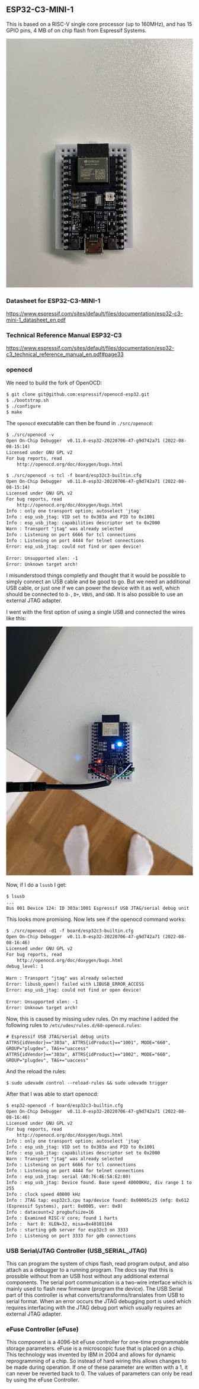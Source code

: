 ## ESP32-C3-MINI-1
This is based on a RISC-V single core processor (up to 160MHz), and has 15 GPIO
pins, 4 MB of on chip flash from Espressif Systems.

![ESP32-C3-MINI-1 image](./img/esp32-c3-mini1.jpg "Image of ESP32-C3-MINI-1")

### Datasheet for ESP32-C3-MINI-1
https://www.espressif.com/sites/default/files/documentation/esp32-c3-mini-1_datasheet_en.pdf

### Technical Reference Manual ESP32-C3
https://www.espressif.com/sites/default/files/documentation/esp32-c3_technical_reference_manual_en.pdf#page33

### openocd
We need to build the fork of OpenOCD:
```console
$ git clone git@github.com:espressif/openocd-esp32.git
$ ./bootstrap.sh
$ ./configure
$ make
```
The `openocd` executable can then be found in `./src/openocd`:
```console
$ ./src/openocd -v
Open On-Chip Debugger  v0.11.0-esp32-20220706-47-g9d742a71 (2022-08-08-15:14)
Licensed under GNU GPL v2
For bug reports, read
	http://openocd.org/doc/doxygen/bugs.html
```

```console
$ ./src/openocd -s tcl -f board/esp32c3-builtin.cfg
Open On-Chip Debugger  v0.11.0-esp32-20220706-47-g9d742a71 (2022-08-08-15:14)
Licensed under GNU GPL v2
For bug reports, read
	http://openocd.org/doc/doxygen/bugs.html
Info : only one transport option; autoselect 'jtag'
Info : esp_usb_jtag: VID set to 0x303a and PID to 0x1001
Info : esp_usb_jtag: capabilities descriptor set to 0x2000
Warn : Transport "jtag" was already selected
Info : Listening on port 6666 for tcl connections
Info : Listening on port 4444 for telnet connections
Error: esp_usb_jtag: could not find or open device!

Error: Unsupported xlen: -1
Error: Unknown target arch!
```
I misunderstood things completly and thought that it would be possible to simply
connect an USB cable and be good to go. But we need an additional USB cable, or
just one if we can power the device with it as well, which should be connected
to `D-`, `D+`, `VBUS`, and `GND`. It is also possible to use an external JTAG
adapter. 

I went with the first option of using a single USB and connected the wires like
this:

![ESP32-C3-MINI-1 USB connection image](./img/esp32-c3-mini1-usb.jpg "Image of ESP32-C3-MINI-1 USB connection")

Now, if I do a `lsusb` I get:
```console
$ lsusb
...
Bus 001 Device 124: ID 303a:1001 Espressif USB JTAG/serial debug unit
```
This looks more promising. Now lets see if the openocd command works:
```console
$ ./src/openocd -d1 -f board/esp32c3-builtin.cfg 
Open On-Chip Debugger  v0.11.0-esp32-20220706-47-g9d742a71 (2022-08-08-16:46)
Licensed under GNU GPL v2
For bug reports, read
	http://openocd.org/doc/doxygen/bugs.html
debug_level: 1

Warn : Transport "jtag" was already selected
Error: libusb_open() failed with LIBUSB_ERROR_ACCESS
Error: esp_usb_jtag: could not find or open device!

Error: Unsupported xlen: -1
Error: Unknown target arch!
```
Now, this is caused by missing udev rules. On my machine I added the following
rules to `/etc/udev/rules.d/60-openocd.rules`:
```
# Espressif USB JTAG/serial debug units
ATTRS{idVendor}=="303a", ATTRS{idProduct}=="1001", MODE="660", GROUP="plugdev", TAG+="uaccess"
ATTRS{idVendor}=="303a", ATTRS{idProduct}=="1002", MODE="660", GROUP="plugdev", TAG+="uaccess"
```
And the reload the rules:
```console
$ sudo udevadm control --reload-rules && sudo udevadm trigger
```

After that I was able to start openocd:
```console
$ esp32-openocd -f board/esp32c3-builtin.cfg 
Open On-Chip Debugger  v0.11.0-esp32-20220706-47-g9d742a71 (2022-08-08-16:46)
Licensed under GNU GPL v2
For bug reports, read
	http://openocd.org/doc/doxygen/bugs.html
Info : only one transport option; autoselect 'jtag'
Info : esp_usb_jtag: VID set to 0x303a and PID to 0x1001
Info : esp_usb_jtag: capabilities descriptor set to 0x2000
Warn : Transport "jtag" was already selected
Info : Listening on port 6666 for tcl connections
Info : Listening on port 4444 for telnet connections
Info : esp_usb_jtag: serial (A0:76:4E:5A:E2:80)
Info : esp_usb_jtag: Device found. Base speed 40000KHz, div range 1 to 255
Info : clock speed 40000 kHz
Info : JTAG tap: esp32c3.cpu tap/device found: 0x00005c25 (mfg: 0x612 (Espressif Systems), part: 0x0005, ver: 0x0)
Info : datacount=2 progbufsize=16
Info : Examined RISC-V core; found 1 harts
Info :  hart 0: XLEN=32, misa=0x40101104
Info : starting gdb server for esp32c3 on 3333
Info : Listening on port 3333 for gdb connections
```

### USB Serial/JTAG Controller (USB_SERIAL_JTAG)
This can program the system of chips flash, read program output, and also attach
as a debugger to a running program. The docs say that this is prossible without
from an USB host without any additional external components.
The serial port communication is a two-wire interface which is mainly used to
flash new firmware (program the device). The USB Serial part of this controller
is what converts/transforms/translates from USB to serial format. When an error
occurs the JTAG debugging port is used which requires interfacing with the JTAG
debug port which usually requires an external JTAG adapter.

### eFuse Controller (eFuse)
This component is a 4096-bit eFuse controller for one-time programmable storage
parameters. eFuse is a microscopic fuse that is placed on a chip. This
technology was invented by IBM in 2004 and allows for dynamic reprogramming of a
chip. So instead of hard wiring this allows changes to be made during operation.
If one of these parameter are written with a 1, it can never be reverted back to
0. The values of parameters can only be read by using the eFuse Controller.


